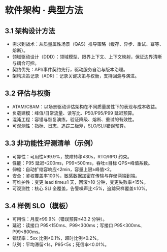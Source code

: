 # 软件架构 · 典型方法

## 3.1 架构设计方法

- 需求到战术：从质量属性场景（QAS）推导策略（缓存、异步、重试、幂等、熔断）。
- 领域驱动设计（DDD）：领域模型、限界上下文、上下文映射，保证边界清晰与耦合可控。
- 契约优先：API/事件契约先行，驱动服务自治与版本治理。
- 架构决策记录（ADR）：记录关键决策与权衡，支持回溯与演进。

## 3.2 评估与权衡

- ATAM/CBAM：以场景驱动评估架构在不同质量属性下的表现与成本收益。
- 负载建模：峰值/日常流量、读写比、P50/P95/P99 延迟预算。
- 混沌工程：容错与恢复演练，验证降级、熔断、重试的有效性。
- 可观测性：指标、日志、追踪三板斧，SLO/SLI/错误预算。

## 3.3 非功能性评测清单（示例）

- 可靠性：可用性≥99.9%，故障转移≤30s，RTO/RPO 约束。
- 性能：P95 延迟<200ms，P99<500ms，吞吐≥目标 QPS×峰值系数。
- 伸缩：自动扩缩容响应<2min，容量上限≥峰值×2。
- 安全：鉴权覆盖率100%，敏感数据加密在传输与存储两端到端。
- 可维护性：变更 lead time≤1 天，回滚≤10 分钟，变更失败率<15%。
- 可观测性：核心 SLI 全覆盖，告警噪声比<5%，追踪采样覆盖≥10%。

## 3.4 样例 SLO（模板）

- 可用性：月度≥99.9%（错误预算≤43.2 分钟）。
- 延迟：读接口 P95<150ms、P99<300ms；写接口 P95<300ms、P99<800ms。
- 错误率：5xx 比例<0.1%，超时比例<0.2%。
- 队列：平均滞留<1s，P95<5s；死信率<0.01%。
